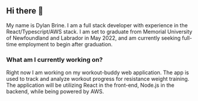 ## Hi there 👋

My name is Dylan Brine. I am a full stack developer with experience in the React/Typescript/AWS stack. I am set to graduate from Memorial University of Newfoundland and Labrador in May 2022, and am currently seeking full-time employment to begin after graduation. 

### What am I currently working on?
Right now I am working on my workout-buddy web application. The app is used to track and analyze workout progress for resistance weight training. The application will be utilizing React in the front-end, Node.js in the backend, while being powered by AWS. 

<!--
**debrine/debrine** is a ✨ _special_ ✨ repository because its `README.md` (this file) appears on your GitHub profile.

Here are some ideas to get you started:

- 🔭 I’m currently working on ...
- 🌱 I’m currently learning ...
- 👯 I’m looking to collaborate on ...
- 🤔 I’m looking for help with ...
- 💬 Ask me about ...
- 📫 How to reach me: ...
- 😄 Pronouns: ...
- ⚡ Fun fact: ...
-->
